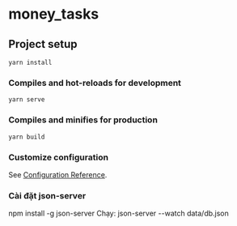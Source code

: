 # money_tasks

## Project setup
```
yarn install
```

### Compiles and hot-reloads for development
```
yarn serve
```

### Compiles and minifies for production
```
yarn build
```

### Customize configuration
See [Configuration Reference](https://cli.vuejs.org/config/).
### Cài đặt json-server
npm install -g json-server
Chạy: json-server --watch data/db.json
